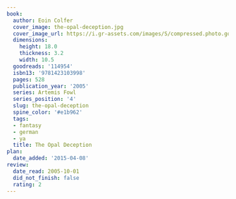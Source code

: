 ```yaml
---
book:
  author: Eoin Colfer
  cover_image: the-opal-deception.jpg
  cover_image_url: https://i.gr-assets.com/images/S/compressed.photo.goodreads.com/books/1266475201l/114954.jpg
  dimensions:
    height: 18.0
    thickness: 3.2
    width: 10.5
  goodreads: '114954'
  isbn13: '9781423103998'
  pages: 528
  publication_year: '2005'
  series: Artemis Fowl
  series_position: '4'
  slug: the-opal-deception
  spine_color: '#e1b962'
  tags:
  - fantasy
  - german
  - ya
  title: The Opal Deception
plan:
  date_added: '2015-04-08'
review:
  date_read: 2005-10-01
  did_not_finish: false
  rating: 2
---
```

